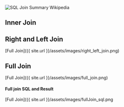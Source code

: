 
![SQL Join Summary Wikipedia](https://upload.wikimedia.org/wikipedia/commons/9/9d/SQL_Joins.svg)


## Inner Join


## Right and Left Join

[Full Join]({{ site.url }}/assets/images/right_left_join.png)


## Full Join


[Full Join]({{ site.url }}/assets/images/full_join.png)

#### Full join SQL and Result

[Full Join]({{ site.url }}/assets/images/fullJoin_sql.png